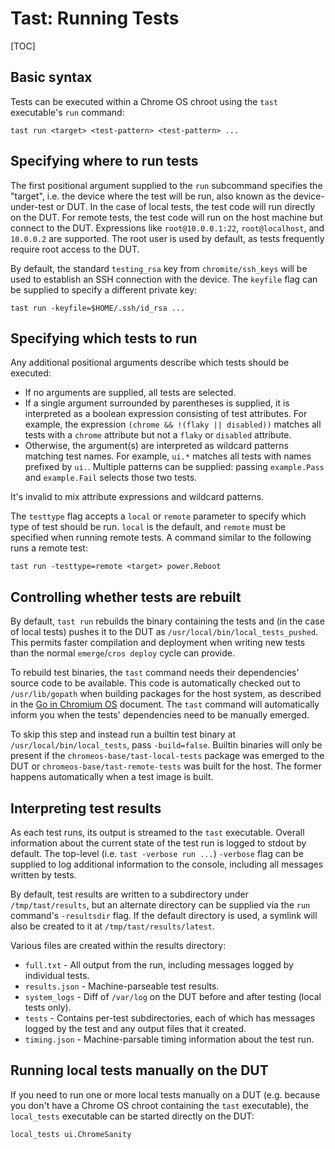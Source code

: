 # Tast: Running Tests

[TOC]

## Basic syntax

Tests can be executed within a Chrome OS chroot using the `tast` executable's
`run` command:

```shell
tast run <target> <test-pattern> <test-pattern> ...
```

## Specifying where to run tests

The first positional argument supplied to the `run` subcommand specifies the
"target", i.e. the device where the test will be run, also known as the
device-under-test or DUT. In the case of local tests, the test code will run
directly on the DUT. For remote tests, the test code will run on the host
machine but connect to the DUT. Expressions like `root@10.0.0.1:22`,
`root@localhost`, and `10.0.0.2` are supported. The root user is used by
default, as tests frequently require root access to the DUT.

By default, the standard `testing_rsa` key from `chromite/ssh_keys` will be used
to establish an SSH connection with the device. The `keyfile` flag can be
supplied to specify a different private key:

```shell
tast run -keyfile=$HOME/.ssh/id_rsa ...
```

## Specifying which tests to run

Any additional positional arguments describe which tests should be executed:

*   If no arguments are supplied, all tests are selected.
*   If a single argument surrounded by parentheses is supplied, it is
    interpreted as a boolean expression consisting of test attributes. For
    example, the expression `(chrome && !(flaky || disabled))` matches all tests
    with a `chrome` attribute but not a `flaky` or `disabled` attribute.
*   Otherwise, the argument(s) are interpreted as wildcard patterns matching
    test names. For example, `ui.*` matches all tests with names prefixed by
    `ui.`. Multiple patterns can be supplied: passing `example.Pass` and
    `example.Fail` selects those two tests.

It's invalid to mix attribute expressions and wildcard patterns.

The `testtype` flag accepts a `local` or `remote` parameter to specify which
type of test should be run. `local` is the default, and `remote` must be
specified when running remote tests. A command similar to the following runs a
remote test:

```shell
tast run -testtype=remote <target> power.Reboot
```

## Controlling whether tests are rebuilt

By default, `tast run` rebuilds the binary containing the tests and (in the case
of local tests) pushes it to the DUT as `/usr/local/bin/local_tests_pushed`.
This permits faster compilation and deployment when writing new tests than the
normal `emerge`/`cros deploy` cycle can provide.

To rebuild test binaries, the `tast` command needs their dependencies' source
code to be available. This code is automatically checked out to
`/usr/lib/gopath` when building packages for the host system, as described in
the [Go in Chromium OS] document. The `tast` command will automatically inform
you when the tests' dependencies need to be manually emerged.

To skip this step and instead run a builtin test binary at
`/usr/local/bin/local_tests`, pass `-build=false`. Builtin binaries will only be
present if the `chromeos-base/tast-local-tests` package was emerged to the DUT
or `chromeos-base/tast-remote-tests` was built for the host. The former happens
automatically when a test image is built.

## Interpreting test results

As each test runs, its output is streamed to the `tast` executable. Overall
information about the current state of the test run is logged to stdout by
default. The top-level (i.e. `tast -verbose run ...`) `-verbose` flag can be
supplied to log additional information to the console, including all messages
written by tests.

By default, test results are written to a subdirectory under
`/tmp/tast/results`, but an alternate directory can be supplied via the `run`
command's `-resultsdir` flag. If the default directory is used, a symlink will
also be created to it at `/tmp/tast/results/latest`.

Various files are created within the results directory:

*   `full.txt` - All output from the run, including messages logged by
    individual tests.
*   `results.json` - Machine-parseable test results.
*   `system_logs` - Diff of `/var/log` on the DUT before and after testing
    (local tests only).
*   `tests` - Contains per-test subdirectories, each of which has messages
    logged by the test and any output files that it created.
*   `timing.json` - Machine-parsable timing information about the test run.

## Running local tests manually on the DUT

If you need to run one or more local tests manually on a DUT (e.g. because you
don't have a Chrome OS chroot containing the `tast` executable), the
`local_tests` executable can be started directly on the DUT:

```shell
local_tests ui.ChromeSanity
```

[Go in Chromium OS]: https://www.chromium.org/chromium-os/developer-guide/go-in-chromium-os

